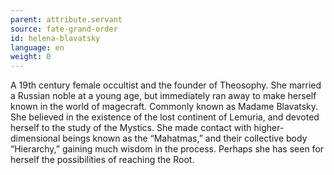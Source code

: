 ```yaml
---
parent: attribute.servant
source: fate-grand-order
id: helena-blavatsky
language: en
weight: 0
---
```


A 19th century female occultist and the founder of Theosophy.
She married a Russian noble at a young age, but immediately ran away to make herself known in the world of magecraft. Commonly known as Madame Blavatsky.
She believed in the existence of the lost continent of Lemuria, and devoted herself to the study of the Mystics. She made contact with higher-dimensional beings known as the “Mahatmas,” and their collective body “Hierarchy,” gaining much wisdom in the process.
Perhaps she has seen for herself the possibilities of reaching the Root.
